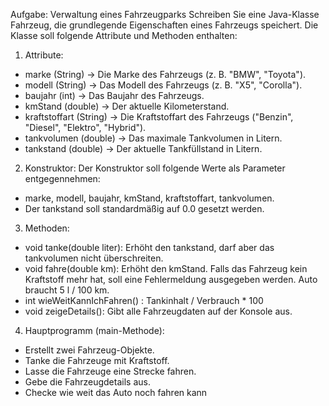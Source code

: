 Aufgabe: Verwaltung eines Fahrzeugparks
Schreiben Sie eine Java-Klasse Fahrzeug, die grundlegende Eigenschaften eines Fahrzeugs speichert. Die Klasse soll folgende Attribute und Methoden enthalten:
1. Attribute:
- marke (String) → Die Marke des Fahrzeugs (z. B. "BMW", "Toyota").
-	modell (String) → Das Modell des Fahrzeugs (z. B. "X5", "Corolla").
-	baujahr (int) → Das Baujahr des Fahrzeugs.
-	kmStand (double) → Der aktuelle Kilometerstand.
-	kraftstoffart (String) → Die Kraftstoffart des Fahrzeugs ("Benzin", "Diesel", "Elektro", "Hybrid").
-	tankvolumen (double) → Das maximale Tankvolumen in Litern.
-	tankstand (double) → Der aktuelle Tankfüllstand in Litern.
2. Konstruktor:
Der Konstruktor soll folgende Werte als Parameter entgegennehmen:
-	marke, modell, baujahr, kmStand, kraftstoffart, tankvolumen.
-	Der tankstand soll standardmäßig auf 0.0 gesetzt werden.
3. Methoden:
-	void tanke(double liter): Erhöht den tankstand, darf aber das tankvolumen nicht überschreiten.
-	void fahre(double km): Erhöht den kmStand. Falls das Fahrzeug kein Kraftstoff mehr hat, soll eine Fehlermeldung ausgegeben werden. Auto braucht 5 l / 100 km.
-	int wieWeitKannIchFahren() : Tankinhalt / Verbrauch * 100
-	void zeigeDetails(): Gibt alle Fahrzeugdaten auf der Konsole aus.
4. Hauptprogramm (main-Methode):
-	Erstellt zwei Fahrzeug-Objekte.
-	Tanke die Fahrzeuge mit Kraftstoff.
-	Lasse die Fahrzeuge eine Strecke fahren.
-	Gebe die Fahrzeugdetails aus.
-	Checke wie weit das Auto noch fahren kann
